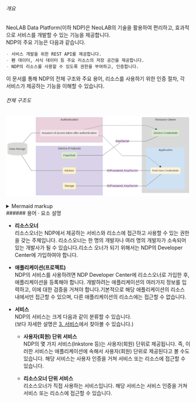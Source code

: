 ###### 개요

NeoLAB Data Platform(이하 NDP)은 NeoLAB의 기술을 활용하여 편리하고, 효과적으로 서비스를 개발할 수 있는 기능을 제공합니다.  
NDP의 주요 기능은 다음과 같습니다.

```markdown
- 서비스 개발을 위한 REST API를 제공합니다. 
- 펜 데이터, 서식 데이터 등 주요 리소스의 저장 공간을 제공합니다.
- NDP의 리소스를 사용할 수 있도록 권한을 부여하고, 인증합니다.
```

이 문서를 통해 NDP의 전체 구조와 주요 용어, 리소스를 사용하기 위한 인증 절차, 각 서비스가 제공하는 기능을 이해할 수 있습니다.



###### 전체 구조도

<!-- generated by mermaid compile action - START -->
![~mermaid diagram 1~](/output/about-md-1.png)
<details>
  <summary>Mermaid markup</summary>

```mermaid
%%{init: {'theme': 'base', 'themeVariables': { 'lineColor': '#757575'}}}%%
graph LR
    classDef bg-lightpink fill:#f4e7ed;
    classDef bg-pink fill:#ead1dc;
    classDef bg-purple fill:#d9d2e9;
    classDef bg-yellow fill:#fff2cc;
    classDef bg-green fill:#d9ead3;
    classDef bg-blue fill:#cfe2f3;
    classDef bg-gray fill:#d9d9d9;

    subgraph service["Service (Products)"]
        inkstore(Inkstore)
        storage(Storage)
        paperhub(Paperhub)
    end

    subgraph authentication[Authentication]
        auth(Issuance of access token after authentication)
    end

    subgraph ro["Resource Owner"]
        service_credentials(Service Credentials)
        subgraph app["Application"]
            user_credentials(End User Credentials)
        end
    end


    data-storage[(Data Storage)]---auth
    data-storage---inkstore

    auth-.->user_credentials
    auth-.->service_credentials
    inkstore---|ID/Password, Key/Secret|user_credentials
    storage---|ID/Password, Key/Secret|user_credentials
    paperhub---|Key/Secret|service_credentials

    class service bg-purple;
    class authentication bg-pink;
    class auth bg-lightpink;
    class ro,data-storage bg-gray;
    class app bg-blue;
    class paperhub,service_credentials bg-green;
    class inkstore,storage bg-yellow;
```

</details>
<!-- generated by mermaid compile action - END -->
###### 용어 · 요소 설명

* **리소스오너**  
리소스오너는 NDP에서 제공하는 서비스와 리소스에 접근하고 사용할 수 있는 권한을 갖는 주체입니다. 리소스오너는 한 명의 개발자나 여러 명의 개발자가 소속되어 있는 개발사가 될 수 있습니다.리소스 오너가 되기 위해서는 NDP의 Developer Center에 가입하여야 합니다. 

* **애플리케이션(프로젝트)**  
NDP의 서비스를 사용하려면 NDP Developer Center에 리소스오너로 가입한 후, 애플리케이션을 등록해야 합니다. 개발하려는 애플리케이션의 여러가지 정보를 입력하고, 이에 대한 검증을 거쳐야 합니다.기본적으로 해당 애플리케이션의 리소스 내에서만 접근할 수 있으며, 다른 애플리케이션의 리소스에는 접근할 수 없습니다.  

* **서비스**  
NDP의 서비스는 크게 다음과 같이 분류할 수 있습니다.  
(보다 자세한 설명은 [3. 서비스](https://github.com/NeoSmartpen/neolab-data-platform/wiki/3.-Service)에서 찾아볼 수 있습니다.)
  * **사용자(회원) 단위 서비스**  
    NDP의 몇 가지 서비스(Inkstore 등)는 사용자(회원) 단위로 제공됩니다. 즉, 이러한 서비스는 애플리케이션에 속해서 사용자(회원) 단위로 제공된다고 볼 수도 있습니다.  해당 서비스는 사용자 인증을 거쳐 서비스 또는 리소스에 접근할 수 있습니다. 

  * **리소스오너 단위 서비스**  
    리소스오너가 직접 사용하는 서비스입니다. 
    해당 서비스는 서비스 인증을 거쳐 서비스 또는 리소스에 접근할 수 있습니다.
